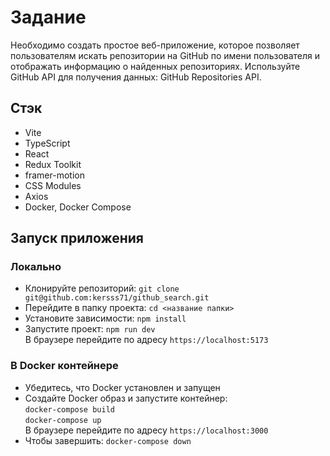 # Задание
Необходимо создать простое веб-приложение, которое позволяет пользователям искать репозитории на GitHub по имени пользователя и отображать информацию о найденных репозиториях. Используйте GitHub API для получения данных: GitHub Repositories API.

## Стэк
- Vite
- TypeScript
- React
- Redux Toolkit
- framer-motion
- CSS Modules
- Axios
- Docker, Docker Compose

## Запуск приложения
### Локально

- Клонируйте репозиторий: ```git clone git@github.com:kersss71/github_search.git```  
- Перейдите в папку проекта: ```cd <название папки>```
- Установите зависимости: ```npm install```
- Запустите проект: ```npm run dev```  
В браузере перейдите по адресу ```https://localhost:5173```  
  
### В Docker контейнере
- Убедитесь, что Docker установлен и запущен
- Создайте Docker образ и запустите контейнер:  
```docker-compose build```  
```docker-compose up```  
В браузере перейдите по адресу ```https://localhost:3000```
- Чтобы завершить: ```docker-compose down```